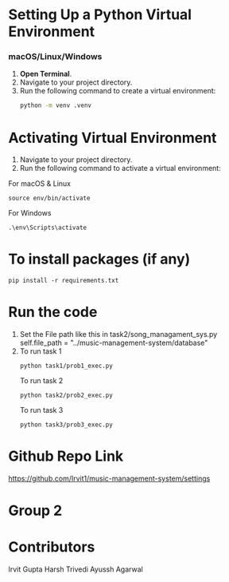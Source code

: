 # Setting Up a Python Virtual Environment

### macOS/Linux/Windows

1. **Open Terminal**.
2. Navigate to your project directory.
3. Run the following command to create a virtual environment:
   ```bash
   python -m venv .venv
   ```

# Activating Virtual Environment

1. Navigate to your project directory.
2. Run the following command to activate a virtual environment:

For macOS & Linux
```
source env/bin/activate 
```
For Windows
```
.\env\Scripts\activate
```

# To install packages (if any)
```
pip install -r requirements.txt
```

# Run the code
1. Set the File path like this in task2/song_managament_sys.py
   self.file_path = "../music-management-system/database"
2. To run task 1
   ```
   python task1/prob1_exec.py
   ```
   To run task 2
   ```
   python task2/prob2_exec.py
   ```
   To run task 3
   ```
   python task3/prob3_exec.py
   ```

# Github Repo Link
https://github.com/Irvit1/music-management-system/settings

# Group 2

# Contributors
Irvit Gupta
Harsh Trivedi
Ayussh Agarwal
